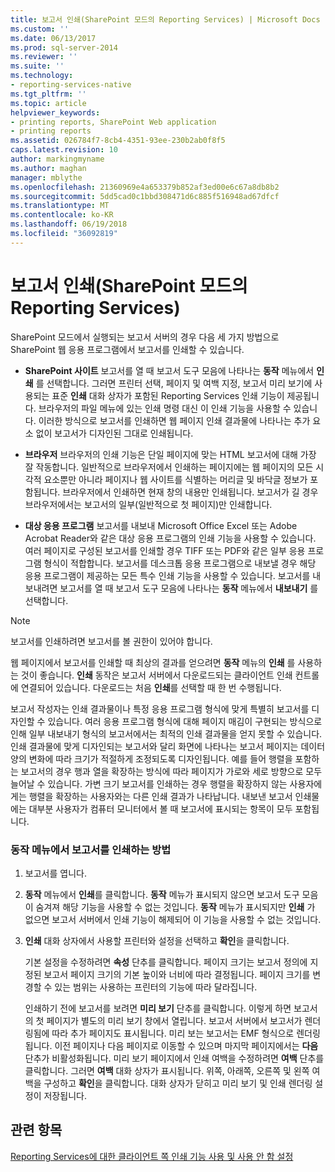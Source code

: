 ```yaml
---
title: 보고서 인쇄(SharePoint 모드의 Reporting Services) | Microsoft Docs
ms.custom: ''
ms.date: 06/13/2017
ms.prod: sql-server-2014
ms.reviewer: ''
ms.suite: ''
ms.technology:
- reporting-services-native
ms.tgt_pltfrm: ''
ms.topic: article
helpviewer_keywords:
- printing reports, SharePoint Web application
- printing reports
ms.assetid: 026784f7-8cb4-4351-93ee-230b2ab0f8f5
caps.latest.revision: 10
author: markingmyname
ms.author: maghan
manager: mblythe
ms.openlocfilehash: 21360969e4a653379b852af3ed00e6c67a8db8b2
ms.sourcegitcommit: 5dd5cad0c1bbd308471d6c885f516948ad67dfcf
ms.translationtype: MT
ms.contentlocale: ko-KR
ms.lasthandoff: 06/19/2018
ms.locfileid: "36092819"
---
```

# <a name="print-a-report-reporting-services-in-sharepoint-mode"></a>보고서 인쇄(SharePoint 모드의 Reporting Services)
  SharePoint 모드에서 실행되는 보고서 서버의 경우 다음 세 가지 방법으로 SharePoint 웹 응용 프로그램에서 보고서를 인쇄할 수 있습니다.  
  
-   **SharePoint 사이트** 보고서를 열 때 보고서 도구 모음에 나타나는 **동작** 메뉴에서 **인쇄** 를 선택합니다. 그러면 프린터 선택, 페이지 및 여백 지정, 보고서 미리 보기에 사용되는 표준 **인쇄** 대화 상자가 포함된 Reporting Services 인쇄 기능이 제공됩니다. 브라우저의 파일 메뉴에 있는 인쇄 명령 대신 이 인쇄 기능을 사용할 수 있습니다. 이러한 방식으로 보고서를 인쇄하면 웹 페이지 인쇄 결과물에 나타나는 추가 요소 없이 보고서가 디자인된 그대로 인쇄됩니다.  
  
-   **브라우저** 브라우저의 인쇄 기능은 단일 페이지에 맞는 HTML 보고서에 대해 가장 잘 작동합니다. 일반적으로 브라우저에서 인쇄하는 페이지에는 웹 페이지의 모든 시각적 요소뿐만 아니라 페이지나 웹 사이트를 식별하는 머리글 및 바닥글 정보가 포함됩니다. 브라우저에서 인쇄하면 현재 창의 내용만 인쇄됩니다. 보고서가 길 경우 브라우저에서는 보고서의 일부(일반적으로 첫 페이지)만 인쇄합니다.  
  
-   **대상 응용 프로그램** 보고서를 내보내 Microsoft Office Excel 또는 Adobe Acrobat Reader와 같은 대상 응용 프로그램의 인쇄 기능을 사용할 수 있습니다. 여러 페이지로 구성된 보고서를 인쇄할 경우 TIFF 또는 PDF와 같은 일부 응용 프로그램 형식이 적합합니다. 보고서를 데스크톱 응용 프로그램으로 내보낼 경우 해당 응용 프로그램이 제공하는 모든 특수 인쇄 기능을 사용할 수 있습니다. 보고서를 내보내려면 보고서를 열 때 보고서 도구 모음에 나타나는 **동작** 메뉴에서 **내보내기** 를 선택합니다.  
  
> [!NOTE]  
>  보고서를 인쇄하려면 보고서를 볼 권한이 있어야 합니다.  
  
 웹 페이지에서 보고서를 인쇄할 때 최상의 결과를 얻으려면 **동작** 메뉴의 **인쇄** 를 사용하는 것이 좋습니다. **인쇄** 동작은 보고서 서버에서 다운로드되는 클라이언트 인쇄 컨트롤에 연결되어 있습니다. 다운로드는 처음 **인쇄**를 선택할 때 한 번 수행됩니다.  
  
 보고서 작성자는 인쇄 결과물이나 특정 응용 프로그램 형식에 맞게 특별히 보고서를 디자인할 수 있습니다. 여러 응용 프로그램 형식에 대해 페이지 매김이 구현되는 방식으로 인해 일부 내보내기 형식의 보고서에서는 최적의 인쇄 결과물을 얻지 못할 수 있습니다. 인쇄 결과물에 맞게 디자인되는 보고서와 달리 화면에 나타나는 보고서 페이지는 데이터 양의 변화에 따라 크기가 적절하게 조정되도록 디자인됩니다. 예를 들어 행렬을 포함하는 보고서의 경우 행과 열을 확장하는 방식에 따라 페이지가 가로와 세로 방향으로 모두 늘어날 수 있습니다. 가변 크기 보고서를 인쇄하는 경우 행렬을 확장하지 않는 사용자에게는 행렬을 확장하는 사용자와는 다른 인쇄 결과가 나타납니다. 내보낸 보고서 인쇄물에는 대부분 사용자가 컴퓨터 모니터에서 볼 때 보고서에 표시되는 항목이 모두 포함됩니다.  
  
### <a name="how-to-print-reports-from-the-actions-menu"></a>동작 메뉴에서 보고서를 인쇄하는 방법  
  
1.  보고서를 엽니다.  
  
2.  **동작** 메뉴에서 **인쇄**를 클릭합니다. **동작** 메뉴가 표시되지 않으면 보고서 도구 모음이 숨겨져 해당 기능을 사용할 수 없는 것입니다. **동작** 메뉴가 표시되지만 **인쇄** 가 없으면 보고서 서버에서 인쇄 기능이 해제되어 이 기능을 사용할 수 없는 것입니다.  
  
3.  **인쇄** 대화 상자에서 사용할 프린터와 설정을 선택하고 **확인**을 클릭합니다.  
  
     기본 설정을 수정하려면 **속성** 단추를 클릭합니다. 페이지 크기는 보고서 정의에 지정된 보고서 페이지 크기의 기본 높이와 너비에 따라 결정됩니다. 페이지 크기를 변경할 수 있는 범위는 사용하는 프린터의 기능에 따라 달라집니다.  
  
     인쇄하기 전에 보고서를 보려면 **미리 보기** 단추를 클릭합니다. 이렇게 하면 보고서의 첫 페이지가 별도의 미리 보기 창에서 열립니다. 보고서 서버에서 보고서가 렌더링됨에 따라 추가 페이지도 표시됩니다. 미리 보는 보고서는 EMF 형식으로 렌더링됩니다. 이전 페이지나 다음 페이지로 이동할 수 있으며 마지막 페이지에서는 **다음** 단추가 비활성화됩니다. 미리 보기 페이지에서 인쇄 여백을 수정하려면 **여백** 단추를 클릭합니다. 그러면 **여백** 대화 상자가 표시됩니다. 위쪽, 아래쪽, 오른쪽 및 왼쪽 여백을 구성하고 **확인**을 클릭합니다. 대화 상자가 닫히고 미리 보기 및 인쇄 렌더링 설정이 저장됩니다.  
  
## <a name="see-also"></a>관련 항목  
 [Reporting Services에 대한 클라이언트 쪽 인쇄 기능 사용 및 사용 안 함 설정](../report-server/enable-and-disable-client-side-printing-for-reporting-services.md)  
  
  